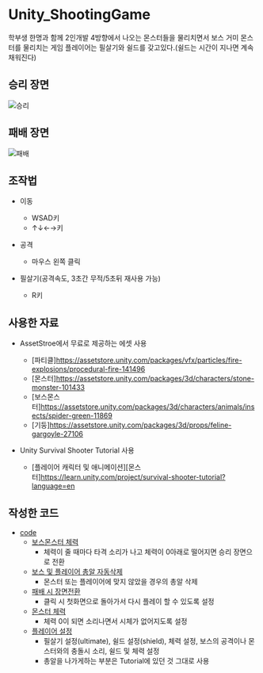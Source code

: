 # Unity_ShootingGame
학부생 한명과 함께 2인개발
4방향에서 나오는 몬스터들을 물리치면서 보스 거미 몬스터를 물리치는 게임
플레이어는 필살기와 쉴드를 갖고있다.(쉴드는 시간이 지나면 계속 채워진다)

## 승리 장면
![승리](https://user-images.githubusercontent.com/52282493/106029265-429eb380-6110-11eb-8719-cd0f9174f855.gif)

## 패배 장면
![패배](https://user-images.githubusercontent.com/52282493/106029251-3dd9ff80-6110-11eb-9794-58a8b38fde43.gif)

## 조작법
* 이동
   * WSAD키    
   * ↑↓←→키
   
* 공격
  * 마우스 왼쪽 클릭
  
* 필살기(공격속도, 3초간 무적/5초뒤 재사용 가능)
  * R키
 

## 사용한 자료
- AssetStroe에서 무료로 제공하는 에셋 사용
  - [파티클]https://assetstore.unity.com/packages/vfx/particles/fire-explosions/procedural-fire-141496
  - [몬스터]https://assetstore.unity.com/packages/3d/characters/stone-monster-101433
  - [보스몬스터]https://assetstore.unity.com/packages/3d/characters/animals/insects/spider-green-11869
  - [기둥]https://assetstore.unity.com/packages/3d/props/feline-gargoyle-27106

- Unity Survival Shooter Tutorial 사용
  - [플레이어 캐릭터 및 애니메이션][몬스터]https://learn.unity.com/project/survival-shooter-tutorial?language=en

## 작성한 코드
- [code](https://github.com/OGyoung/Unity-ShootingGame/tree/main/Assets/coding)
  - [보스몬스터 체력](https://github.com/OGyoung/Unity-ShootingGame/blob/main/Assets/coding/BossHealth.cs)
    - 체력이 줄 때마다 타격 소리가 나고 체력이 0아래로 떨어지면 승리 장면으로 전환
  - [보스 및 플레이어 총알 자동삭제](https://github.com/OGyoung/Unity-ShootingGame/blob/main/Assets/coding/Destroy_Self.cs)
    - 몬스터 또는 플레이어에 맞지 않았을 경우의 총알 삭제
  - [패배 시 장면전환](https://github.com/OGyoung/Unity-ShootingGame/blob/main/Assets/coding/Lose_scene.cs)
    - 클릭 시 첫화면으로 돌아가서 다시 플레이 할 수 있도록 설정
  - [몬스터 체력](https://github.com/OGyoung/Unity-ShootingGame/blob/main/Assets/coding/MonsterHealth.cs)
    - 체력 0이 되면 소리나면서 시체가 없어지도록 설정
  - [플레이어 설정](https://github.com/OGyoung/Unity-ShootingGame/blob/main/Assets/coding/PlayerStat.cs)
    - 필살기 설정(ultimate), 쉴드 설정(shield), 체력 설정, 보스의 공격이나 몬스터와의 충돌시 소리, 쉴드 및 체력 설정
    - 총알을 나가게하는 부분은 Tutorial에 있던 것 그대로 사용

